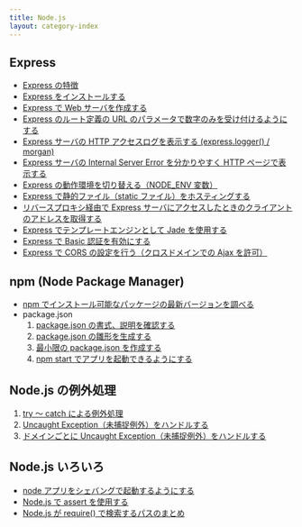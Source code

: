 ```yaml
---
title: Node.js
layout: category-index
---
```


Express
----
- [Express の特徴](express/features.html)
- [Express をインストールする](express/install.html)
- [Express で Web サーバを作成する](express/web-server.html)
- [Express のルート定義の URL のパラメータで数字のみを受け付けるようにする](express/regexp-in-routing.html)
- [Express サーバの HTTP アクセスログを表示する (express.logger() / morgan)](express/access-log.html)
- [Express サーバの Internal Server Error を分かりやすく HTTP ページで表示する](express/internal-server-error.html)
- [Express の動作環境を切り替える（NODE_ENV 変数）](express/switch-env.html)
- [Express で静的ファイル（static ファイル）をホスティングする](express/static-file.html)
- [リバースプロキシ経由で Express サーバにアクセスしたときのクライアントのアドレスを取得する](express/reverse-proxy-addr.html)
- [Express でテンプレートエンジンとして Jade を使用する](express/jade-with-express.html)
- [Express で Basic 認証を有効にする](express/basic-authentication.html)
- [Express で CORS の設定を行う（クロスドメインでの Ajax を許可）](express/cors.html)

npm (Node Package Manager)
---
- [npm でインストール可能なパッケージの最新バージョンを調べる](npm/package-version.html)
- package.json
  1. [package.json の書式、説明を確認する](npm/package-json1.html)
  1. [package.json の雛形を生成する](npm/package-json2.html)
  1. [最小限の package.json を作成する](npm/package-json3.html)
  1. [npm start でアプリを起動できるようにする](npm/package-json4.html)

Node.js の例外処理
----
1. [try ～ catch による例外処理](exception/try-and-catch.html)
1. [Uncaught Exception（未捕捉例外）をハンドルする](exception/uncaught-exception.html)
1. [ドメインごとに Uncaught Exception（未捕捉例外）をハンドルする](exception/domain-for-exception.html)

Node.js いろいろ
----
- [node アプリをシェバングで起動するようにする](shebang.html)
- [Node.js で assert を使用する](assert.html)
- [Node.js が require() で検索するパスのまとめ](require.html)

